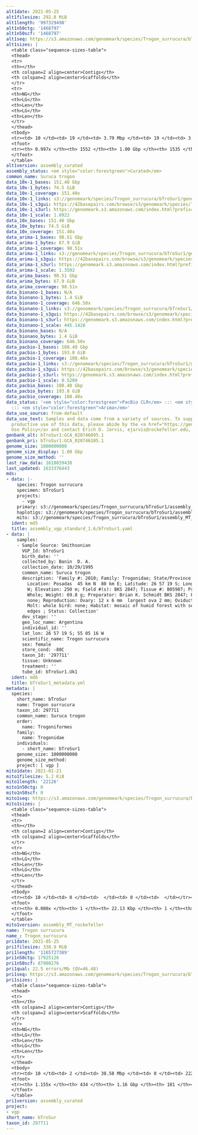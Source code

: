 ```yaml
---
alt1date: 2021-05-25
alt1filesize: 292.8 MiB
alt1length: '997329498'
alt1n50ctg: '1468797'
alt1n50scf: '1468797'
alt1seq: https://s3.amazonaws.com/genomeark/species/Trogon_surrucura/bTroSur1/assembly_curated/bTroSur1.alt.cur.20210525.fasta.gz
alt1sizes: |
  <table class="sequence-sizes-table">
  <thead>
  <tr>
  <th></th>
  <th colspan=2 align=center>Contigs</th>
  <th colspan=2 align=center>Scaffolds</th>
  </tr>
  <tr>
  <th>NG</th>
  <th>LG</th>
  <th>Len</th>
  <th>LG</th>
  <th>Len</th>
  </tr>
  </thead>
  <tbody>
  <tr><td> 10 </td><td> 19 </td><td> 3.79 Mbp </td><td> 19 </td><td> 3.79 Mbp </td></tr><tr><td> 20 </td><td> 49 </td><td> 2.95 Mbp </td><td> 49 </td><td> 2.95 Mbp </td></tr><tr><td> 30 </td><td> 86 </td><td> 2.42 Mbp </td><td> 86 </td><td> 2.42 Mbp </td></tr><tr><td> 40 </td><td> 135 </td><td> 1.84 Mbp </td><td> 135 </td><td> 1.84 Mbp </td></tr><tr style="background-color:#cccccc;"><td> 50 </td><td> 195 </td><td> 1.47 Mbp </td><td> 195 </td><td> 1.47 Mbp </td></tr><tr><td> 60 </td><td> 272 </td><td> 1.14 Mbp </td><td> 272 </td><td> 1.14 Mbp </td></tr><tr><td> 70 </td><td> 372 </td><td> 0.88 Mbp </td><td> 371 </td><td> 0.88 Mbp </td></tr><tr><td> 80 </td><td> 505 </td><td> 0.64 Mbp </td><td> 504 </td><td> 0.64 Mbp </td></tr><tr><td> 90 </td><td> 711 </td><td> 348.10 Kbp </td><td> 709 </td><td> 351.43 Kbp </td></tr><tr><td> 100 </td><td> 0 </td><td>  </td><td> 0 </td><td>  </td></tr></tbody>
  <tfoot>
  <tr><th> 0.997x </th><th> 1552 </th><th> 1.00 Gbp </th><th> 1535 </th><th> 1.00 Gbp </th></tr>
  </tfoot>
  </table>
alt1version: assembly_curated
assembly_status: <em style="color:forestgreen">Curated</em>
common_name: Suruca trogon
data_10x-1_bases: 151.40 Gbp
data_10x-1_bytes: 74.5 GiB
data_10x-1_coverage: 151.40x
data_10x-1_links: s3://genomeark/species/Trogon_surrucura/bTroSur1/genomic_data/10x/<br>
data_10x-1_s3gui: https://42basepairs.com/browse/s3/genomeark/species/Trogon_surrucura/bTroSur1/genomic_data/10x/
data_10x-1_s3url: https://genomeark.s3.amazonaws.com/index.html?prefix=species/Trogon_surrucura/bTroSur1/genomic_data/10x/
data_10x-1_scale: 1.8922
data_10x_bases: 151.40 Gbp
data_10x_bytes: 74.5 GiB
data_10x_coverage: 151.40x
data_arima-1_bases: 98.51 Gbp
data_arima-1_bytes: 67.9 GiB
data_arima-1_coverage: 98.51x
data_arima-1_links: s3://genomeark/species/Trogon_surrucura/bTroSur1/genomic_data/arima/<br>
data_arima-1_s3gui: https://42basepairs.com/browse/s3/genomeark/species/Trogon_surrucura/bTroSur1/genomic_data/arima/
data_arima-1_s3url: https://genomeark.s3.amazonaws.com/index.html?prefix=species/Trogon_surrucura/bTroSur1/genomic_data/arima/
data_arima-1_scale: 1.3502
data_arima_bases: 98.51 Gbp
data_arima_bytes: 67.9 GiB
data_arima_coverage: 98.51x
data_bionano-1_bases: N/A
data_bionano-1_bytes: 1.4 GiB
data_bionano-1_coverage: 646.50x
data_bionano-1_links: s3://genomeark/species/Trogon_surrucura/bTroSur1/genomic_data/bionano/<br>
data_bionano-1_s3gui: https://42basepairs.com/browse/s3/genomeark/species/Trogon_surrucura/bTroSur1/genomic_data/bionano/
data_bionano-1_s3url: https://genomeark.s3.amazonaws.com/index.html?prefix=species/Trogon_surrucura/bTroSur1/genomic_data/bionano/
data_bionano-1_scale: 445.1428
data_bionano_bases: N/A
data_bionano_bytes: 1.4 GiB
data_bionano_coverage: 646.50x
data_pacbio-1_bases: 108.40 Gbp
data_pacbio-1_bytes: 193.8 GiB
data_pacbio-1_coverage: 108.40x
data_pacbio-1_links: s3://genomeark/species/Trogon_surrucura/bTroSur1/genomic_data/pacbio/<br>
data_pacbio-1_s3gui: https://42basepairs.com/browse/s3/genomeark/species/Trogon_surrucura/bTroSur1/genomic_data/pacbio/
data_pacbio-1_s3url: https://genomeark.s3.amazonaws.com/index.html?prefix=species/Trogon_surrucura/bTroSur1/genomic_data/pacbio/
data_pacbio-1_scale: 0.5209
data_pacbio_bases: 108.40 Gbp
data_pacbio_bytes: 193.8 GiB
data_pacbio_coverage: 108.40x
data_status: '<em style="color:forestgreen">PacBio CLR</em> ::: <em style="color:forestgreen">10x</em>
  ::: <em style="color:forestgreen">Arima</em>'
data_use_source: from-default
data_use_text: Samples and data come from a variety of sources. To support fair and
  productive use of this data, please abide by the <a href="https://genome10k.soe.ucsc.edu/data-use-policies/">Data
  Use Policy</a> and contact Erich D. Jarvis, ejarvis@rockefeller.edu, with any questions.
genbank_alt: bTroSur1:GCA_020746095.1
genbank_pri: bTroSur1:GCA_020746105.1
genome_size: 1000000000
genome_size_display: 1.00 Gbp
genome_size_method: ''
last_raw_data: 1618859438
last_updated: 1633376443
mds:
- data: |-
    species: Trogon surrucura
    specimen: bTroSur1
    projects:
      - vgp
    primary: s3://genomeark/species/Trogon_surrucura/bTroSur1/assembly_vgp_standard_1.6/bTroSur1.pri.asm.20210407.fasta.gz
    haplotigs: s3://genomeark/species/Trogon_surrucura/bTroSur1/assembly_vgp_standard_1.6/bTroSur1.alt.asm.20210407.fasta.gz
    mito: s3://genomeark/species/Trogon_surrucura/bTroSur1/assembly_MT_rockefeller/bTroSur1.MT.20210121.fasta.gz
  ident: md5
  title: assembly_vgp_standard_1.6/bTroSur1.yaml
- data: |
    samples:
    - Sample Source: Smithsonian
      VGP_Id: bTroSur1
      birth_date: ''
      collected_by: Banin  D. A.
      collection_date: 10/29/1995
      common_name: Suruca trogon
      description: 'Family #: 2010; Family: Trogonidae; State/Province: Misiones; Precise
        Location: Posadas  45 km N  80 km E; Latitude: 26 57 19 S; Longitude: 55 05 16
        W; Elevation: 250 m; Field #(s): BKS 2847; Tissue #: B05987; Preparation: Skeleton:
        Whole; Weight: 69.8 g; Preparator: Brian K. Schmidt BKS 2847; Fat: little; Bursa:
        none; Reproduction: Ovary: 12 x 6 mm  largest ova 2 mm; Oviduct: 5 mm  at cloaca;
        Molt: whole bird: none; Habitat: mosaic of humid forest with second growth at
        edges ; Status: Collection'
      dev_stage: ''
      geo_loc_name: Argentina
      individual_id: ''
      lat_lon: 26 57 19 S; 55 05 16 W
      scientific_name: Trogon surrucura
      sex: female
      store_cond: -80C
      taxon_Id: '297711'
      tissue: Unknown
      treatment: ''
      tube_id: bTroSur1.Uk1
  ident: md6
  title: bTroSur1_metadata.yml
metadata: |
  species:
    short_name: bTroSur
    name: Trogon surrucura
    taxon_id: 297711
    common_name: Suruca trogon
    order:
      name: Trogoniformes
    family:
      name: Trogonidae
    individuals:
      - short_name: bTroSur1
    genome_size: 1000000000
    genome_size_method:
    project: [ vgp ]
mito1date: 2021-01-21
mito1filesize: 5.2 KiB
mito1length: '22126'
mito1n50ctg: 0
mito1n50scf: 0
mito1seq: https://s3.amazonaws.com/genomeark/species/Trogon_surrucura/bTroSur1/assembly_MT_rockefeller/bTroSur1.MT.20210121.fasta.gz
mito1sizes: |
  <table class="sequence-sizes-table">
  <thead>
  <tr>
  <th></th>
  <th colspan=2 align=center>Contigs</th>
  <th colspan=2 align=center>Scaffolds</th>
  </tr>
  <tr>
  <th>NG</th>
  <th>LG</th>
  <th>Len</th>
  <th>LG</th>
  <th>Len</th>
  </tr>
  </thead>
  <tbody>
  <tr><td> 10 </td><td> 0 </td><td>  </td><td> 0 </td><td>  </td></tr><tr><td> 20 </td><td> 0 </td><td>  </td><td> 0 </td><td>  </td></tr><tr><td> 30 </td><td> 0 </td><td>  </td><td> 0 </td><td>  </td></tr><tr><td> 40 </td><td> 0 </td><td>  </td><td> 0 </td><td>  </td></tr><tr style="background-color:#cccccc;"><td> 50 </td><td> 0 </td><td style="background-color:#ff8888;">  </td><td> 0 </td><td style="background-color:#ff8888;">  </td></tr><tr><td> 60 </td><td> 0 </td><td>  </td><td> 0 </td><td>  </td></tr><tr><td> 70 </td><td> 0 </td><td>  </td><td> 0 </td><td>  </td></tr><tr><td> 80 </td><td> 0 </td><td>  </td><td> 0 </td><td>  </td></tr><tr><td> 90 </td><td> 0 </td><td>  </td><td> 0 </td><td>  </td></tr><tr><td> 100 </td><td> 0 </td><td>  </td><td> 0 </td><td>  </td></tr></tbody>
  <tfoot>
  <tr><th> 0.000x </th><th> 1 </th><th> 22.13 Kbp </th><th> 1 </th><th> 22.13 Kbp </th></tr>
  </tfoot>
  </table>
mito1version: assembly_MT_rockefeller
name: Trogon surrucura
name_: Trogon_surrucura
pri1date: 2021-05-25
pri1filesize: 338.9 MiB
pri1length: '1165727389'
pri1n50ctg: 17925126
pri1n50scf: 87900276
pri1qual: 22.5 errors/Mb (QV=46.48)
pri1seq: https://s3.amazonaws.com/genomeark/species/Trogon_surrucura/bTroSur1/assembly_curated/bTroSur1.pri.cur.20210525.fasta.gz
pri1sizes: |
  <table class="sequence-sizes-table">
  <thead>
  <tr>
  <th></th>
  <th colspan=2 align=center>Contigs</th>
  <th colspan=2 align=center>Scaffolds</th>
  </tr>
  <tr>
  <th>NG</th>
  <th>LG</th>
  <th>Len</th>
  <th>LG</th>
  <th>Len</th>
  </tr>
  </thead>
  <tbody>
  <tr><td> 10 </td><td> 2 </td><td> 38.58 Mbp </td><td> 0 </td><td> 222.21 Mbp </td></tr><tr><td> 20 </td><td> 5 </td><td> 33.16 Mbp </td><td> 0 </td><td> 222.21 Mbp </td></tr><tr><td> 30 </td><td> 8 </td><td> 26.86 Mbp </td><td> 1 </td><td> 127.11 Mbp </td></tr><tr><td> 40 </td><td> 12 </td><td> 22.53 Mbp </td><td> 2 </td><td> 100.50 Mbp </td></tr><tr style="background-color:#cccccc;"><td> 50 </td><td> 17 </td><td style="background-color:#88ff88;"> 17.93 Mbp </td><td> 3 </td><td style="background-color:#88ff88;"> 87.90 Mbp </td></tr><tr><td> 60 </td><td> 23 </td><td> 15.32 Mbp </td><td> 4 </td><td> 82.62 Mbp </td></tr><tr><td> 70 </td><td> 31 </td><td> 11.71 Mbp </td><td> 5 </td><td> 82.43 Mbp </td></tr><tr><td> 80 </td><td> 41 </td><td> 8.92 Mbp </td><td> 7 </td><td> 47.45 Mbp </td></tr><tr><td> 90 </td><td> 53 </td><td> 7.33 Mbp </td><td> 11 </td><td> 22.25 Mbp </td></tr><tr><td> 100 </td><td> 70 </td><td> 4.55 Mbp </td><td> 16 </td><td> 17.58 Mbp </td></tr></tbody>
  <tfoot>
  <tr><th> 1.155x </th><th> 434 </th><th> 1.16 Gbp </th><th> 181 </th><th> 1.17 Gbp </th></tr>
  </tfoot>
  </table>
pri1version: assembly_curated
project:
- vgp
short_name: bTroSur
taxon_id: 297711
---
```

